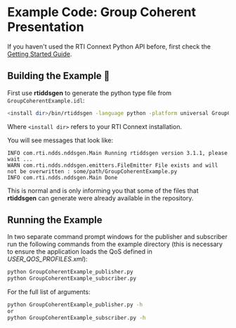 # Example Code: Group Coherent Presentation

If you haven't used the RTI Connext Python API before, first check the
[Getting Started Guide](https://community.rti.com/static/documentation/connext-dds/7.0.0/doc/manuals/connext_dds_professional/getting_started_guide/index.html).

## Building the Example :wrench:
First use **rtiddsgen** to generate the python type file from
`GroupCoherentExample.idl`:

```sh
<install dir>/bin/rtiddsgen -language python -platform universal GroupCoherentExample.idl
```

Where `<install dir>` refers to your RTI Connext installation.

You will see messages that look like:

```plaintext
INFO com.rti.ndds.nddsgen.Main Running rtiddsgen version 3.1.1, please wait ...
WARN com.rti.ndds.nddsgen.emitters.FileEmitter File exists and will not be overwritten : some/path/GroupCoherentExample.py
INFO com.rti.ndds.nddsgen.Main Done
```

This is normal and is only informing you that some of the files that **rtiddsgen**
can generate were already available in the repository.

## Running the Example

In two separate command prompt windows for the publisher and subscriber run the
following commands from the example directory (this is necessary to ensure the
application loads the QoS defined in *USER_QOS_PROFILES.xml*):

```sh
python GroupCoherentExample_publisher.py
python GroupCoherentExample_subscriber.py
```

For the full list of arguments:

```sh
python GroupCoherentExample_publisher.py -h
or
python GroupCoherentExample_subscriber.py -h
```
